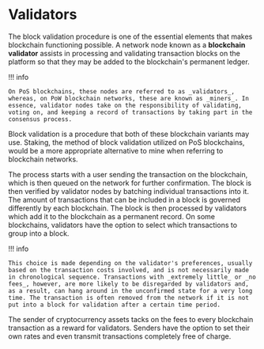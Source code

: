 # Validators

The block validation procedure is one of the essential elements that makes blockchain functioning possible. A network node known as a **blockchain validator** assists in processing and validating transaction blocks on the platform so that they may be added to the blockchain's permanent ledger.

!!! info

    On PoS blockchains, these nodes are referred to as _validators_, whereas, on PoW blockchain networks, these are known as _miners_. In essence, validator nodes take on the responsibility of validating, voting on, and keeping a record of transactions by taking part in the consensus process.

Block validation is a procedure that both of these blockchain variants may use. Staking, the method of block validation utilized on PoS blockchains, would be a more appropriate alternative to mine when referring to blockchain networks.

The process starts with a user sending the transaction on the blockchain, which is then queued on the network for further confirmation. The block is then verified by validator nodes by batching individual transactions into it. The amount of transactions that can be included in a block is governed differently by each blockchain. The block is then processed by validators which add it to the blockchain as a permanent record. On some blockchains, validators have the option to select which transactions to group into a block. 

!!! info

    This choice is made depending on the validator's preferences, usually based on the transaction costs involved, and is not necessarily made in chronological sequence. Transactions with _extremely little_ or _no fees_, however, are more likely to be disregarded by validators and, as a result, can hang around in the unconfirmed state for a very long time. The transaction is often removed from the network if it is not put into a block for validation after a certain time period.

The sender of cryptocurrency assets tacks on the fees to every blockchain transaction as a reward for validators. Senders have the option to set their own rates and even transmit transactions completely free of charge.
